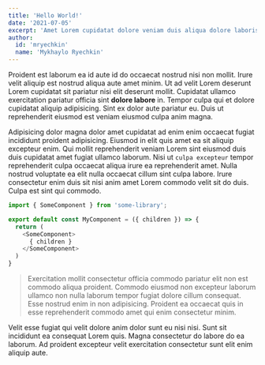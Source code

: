 ```yaml
---
title: 'Hello World!'
date: '2021-07-05'
excerpt: 'Amet Lorem cupidatat dolore veniam duis aliqua dolore laboris exercitation ad do sit.'
author:
  id: 'mryechkin'
  name: 'Mykhaylo Ryechkin'
---
```


Proident est laborum ea id aute id do occaecat nostrud nisi non mollit. Irure velit aliquip est nostrud aliqua aute amet minim. Ut ad velit Lorem deserunt Lorem cupidatat sit pariatur nisi elit deserunt mollit. Cupidatat ullamco exercitation pariatur officia sint **dolore labore** in. Tempor culpa qui et dolore cupidatat aliquip adipisicing. Sint ex dolor aute pariatur eu. Duis ut reprehenderit eiusmod est veniam eiusmod culpa anim magna.

Adipisicing dolor magna dolor amet cupidatat ad enim enim occaecat fugiat incididunt proident adipisicing. Eiusmod in elit quis amet ea sit aliquip excepteur enim. Qui mollit reprehenderit veniam Lorem sint eiusmod duis duis cupidatat amet fugiat ullamco laborum. Nisi ut `culpa excepteur` tempor reprehenderit culpa occaecat aliqua irure ea reprehenderit amet. Nulla nostrud voluptate ea elit nulla occaecat cillum sint culpa labore. Irure consectetur enim duis sit nisi anim amet Lorem commodo velit sit do duis. Culpa est sint qui commodo.

```js
import { SomeComponent } from 'some-library';

export default const MyComponent = ({ children }) => {
  return (
    <SomeComponent>
      { children }
    </SomeComponent>
  )
}
```

> Exercitation mollit consectetur officia commodo pariatur elit non est commodo aliqua proident. Commodo eiusmod non excepteur laborum ullamco non nulla laborum tempor fugiat dolore cillum consequat. Esse nostrud enim in non adipisicing. Proident ea occaecat quis in esse reprehenderit commodo amet qui enim consectetur minim.

Velit esse fugiat qui velit dolore anim dolor sunt eu nisi nisi. Sunt sit incididunt ea consequat Lorem quis. Magna consectetur do labore do ea laborum. Ad proident excepteur velit exercitation consectetur sunt elit enim aliquip aute.

